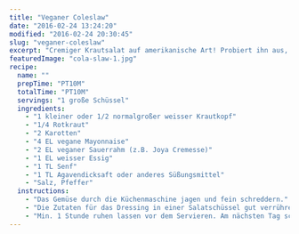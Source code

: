 ```yaml
---
title: "Veganer Coleslaw"
date: "2016-02-24 13:24:20"
modified: "2016-02-24 20:30:45"
slug: "veganer-coleslaw"
excerpt: "Cremiger Krautsalat auf amerikanische Art! Probiert ihn aus, ihr werdet ihn lieben!"
featuredImage: "cola-slaw-1.jpg"
recipe:
  name: ""
  prepTime: "PT10M"
  totalTime: "PT10M"
  servings: "1 große Schüssel"
  ingredients:
    - "1 kleiner oder 1/2 normalgroßer weisser Krautkopf"
    - "1/4 Rotkraut"
    - "2 Karotten"
    - "4 EL vegane Mayonnaise"
    - "2 EL veganer Sauerrahm (z.B. Joya Cremesse)"
    - "1 EL weisser Essig"
    - "1 TL Senf"
    - "1 TL Agavendicksaft oder anderes Süßungsmittel"
    - "Salz, Pfeffer"
  instructions:
    - "Das Gemüse durch die Küchenmaschine jagen und fein schreddern."
    - "Die Zutaten für das Dressing in einer Salatschüssel gut verrühren. Das Gemüse zugeben und gut mischen."
    - "Min. 1 Stunde ruhen lassen vor dem Servieren. Am nächsten Tag schmeckt der Coleslaw noch besser."
---
```


